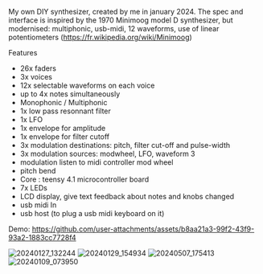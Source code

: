 My own DIY synthesizer, created by me in january 2024.
The spec and interface is inspired by the 1970 Minimoog model D synthesizer, but modernised: multiphonic, usb-midi, 12 waveforms, use of linear potentiometers (https://fr.wikipedia.org/wiki/Minimoog)

Features
- 26x faders
- 3x voices
- 12x selectable waveforms on each voice
- up to 4x notes simultaneously
- Monophonic / Multiphonic
- 1x low pass resonnant filter
- 1x LFO
- 1x envelope for amplitude
- 1x envelope for filter cutoff
- 3x modulation destinations: pitch, filter cut-off and pulse-width
- 3x modulation sources: modwheel, LFO, waveform 3
- modulation listen to midi controller mod wheel
- pitch bend
- Core : teensy 4.1 microcontroller board
- 7x LEDs
- LCD display, give text feedback about notes and knobs changed
- usb midi In
- usb host (to plug a usb midi keyboard on it)

Demo:
https://github.com/user-attachments/assets/b8aa21a3-99f2-43f9-93a2-1883cc7728f4



![20240127_132244](https://github.com/user-attachments/assets/ca2eb124-2db5-49ac-ac9a-af0de6883007)
![20240129_154934](https://github.com/user-attachments/assets/62fbcdee-c000-49c3-8ec4-e17262387ee9)
![20240507_175413](https://github.com/user-attachments/assets/8f0f3085-c412-4e98-9714-f11e11df9299)
![20240109_073950](https://github.com/user-attachments/assets/cb40a885-a8ef-45ae-9ac5-cef7777bf6d3)
